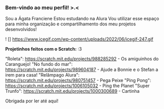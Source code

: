 ### Bem-vindo ao meu perfil! >.<
Sou a Ágata Franciene
Estou estudando na Alura
Vou utilizar esse espaço para minha organização e compartilhamento dos meu projetos desenvolvidos!

! [] https://www.icegif.com/wp-content/uploads/2022/06/icegif-247.gif

**Projetinhos feitos com o Scratch:** :3 

"Roleta": https://scratch.mit.edu/projects/988285292 - Os amiguinhos do Caranguejo! 
"No fundo do mar":  https://scratch.mit.edu/projects/989604187 - Ajude a Bonnie e o Stefan a irem para casa!
"Relâmpago Alura": https://scratch.mit.edu/projects/980751457 - Pega Peixe
"Ping Pong": https://scratch.mit.edu/projects/1006105032 - Ping the Planet
"Super Trunfo": https://scratch.mit.edu/projects/1000300689 - Cartinha

Obrigada por ler até aqui! 

